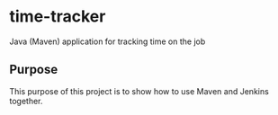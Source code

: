 # time-tracker
Java (Maven) application for tracking time on the job

## Purpose

This purpose of this project is to show how to use Maven and Jenkins together.

##
